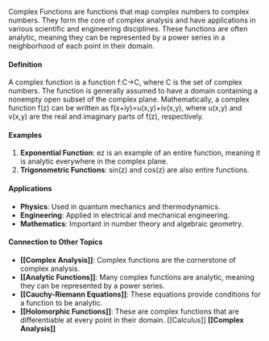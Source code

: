Complex Functions are functions that map complex numbers to complex numbers. They form the core of complex analysis and have applications in various scientific and engineering disciplines. These functions are often analytic, meaning they can be represented by a power series in a neighborhood of each point in their domain.

#### Definition

A complex function is a function f:C→C, where C is the set of complex numbers. The function is generally assumed to have a domain containing a nonempty open subset of the complex plane. Mathematically, a complex function f(z) can be written as f(x+iy)=u(x,y)+iv(x,y), where u(x,y) and v(x,y) are the real and imaginary parts of f(z), respectively.

#### Examples

1. **Exponential Function**: ez is an example of an entire function, meaning it is analytic everywhere in the complex plane.
2. **Trigonometric Functions**: sin⁡(z) and cos⁡(z) are also entire functions.

#### Applications

- **Physics**: Used in quantum mechanics and thermodynamics.
- **Engineering**: Applied in electrical and mechanical engineering.
- **Mathematics**: Important in number theory and algebraic geometry.

#### Connection to Other Topics

- **[[Complex Analysis]]**: Complex functions are the cornerstone of complex analysis.
- **[[Analytic Functions]]**: Many complex functions are analytic, meaning they can be represented by a power series.
- **[[Cauchy-Riemann Equations]]**: These equations provide conditions for a function to be analytic.
- **[[Holomorphic Functions]]**: These are complex functions that are differentiable at every point in their domain.
[[Calculus]]
**[[Complex Analysis]]**